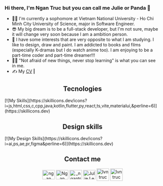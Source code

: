### Hi there, I'm Ngan Truc but you can call me Julie or Panda 🐼

<!--
**NganTrucLe/NganTrucLe** is a ✨ _special_ ✨ repository because its `README.md` (this file) appears on your GitHub profile.

Here are some ideas to get you started:

- 🔭 I’m currently working on ...
- 🌱 I’m currently learning ...
- 👯 I’m looking to collaborate on ...
- 🤔 I’m looking for help with ...
- 💬 Ask me about ...
- 📫 How to reach me: ...
- 😄 Pronouns: ...
- ⚡ Fun fact: ...
-->

- 👩‍🦰 I'm currently a sophomore at Vietnam National University - Ho Chi Minh City University of Science, major in Software Engineer.
- 😎 My big dream is to be a full-stack developer, but I'm not sure, maybe it will change very soon because I am a ambition person.
- 🤣 I have some interests that are very opposite to what I am studying. I like to design, draw and paint. I am addicted to books and films (especially K-dramas but I do watch anime too). I am enjoying to be a part-time coder and part-time dreamer!!!
- 👩‍💻 "Not afraid of new things, never stop learning" is what you can see in me.
- ✍ My [CV][CV] **|**
<h2 align="center">Tecnologies</h2>
[![My Skills](https://skillicons.dev/icons?i=js,html,css,c,cpp,java,kotlin,flutter,py,react,ts,vite,materialui,&perline=6)](https://skillicons.dev)

<h2 align="center">Design skills</h2>
[![My Design Skills](https://skillicons.dev/icons?i=ai,ps,ae,pr,figma&perline=6)](https://skillicons.dev)

<h2 align="center">Contact me</h2>
<p align="center">
<a href="https://www.linkedin.com/in/ngan-truc-le-vu-585b12224/" target="blank"><img align="center" src="https://raw.githubusercontent.com/rahuldkjain/github-profile-readme-generator/master/src/images/icons/Social/linked-in-alt.svg" alt="ngan truc le vu" height="30" width="40" /></a>
<a href="https://www.facebook.com/ngantruc2003" target="blank"><img align="center" src="https://raw.githubusercontent.com/rahuldkjain/github-profile-readme-generator/master/src/images/icons/Social/facebook.svg" alt="Ngan Truc" height="30" width="40" /></a>
<a href="https://www.instagram.com/_ngantruc_/" target="blank"><img align="center" src="https://raw.githubusercontent.com/rahuldkjain/github-profile-readme-generator/master/src/images/icons/Social/instagram.svg" alt="_ngantruc_" height="30" width="40" /></a>
<a href="https://dribbble.com/ngantruc2003" target="blank"><img align="center" src="https://raw.githubusercontent.com/rahuldkjain/github-profile-readme-generator/master/src/images/icons/Social/dribbble.svg" alt="Julie Le" height="30" width="40" /></a>
<a href="https://www.behance.net/lvngantruc" target="blank"><img align="center" src="https://raw.githubusercontent.com/rahuldkjain/github-profile-readme-generator/master/src/images/icons/Social/behance.svg" alt="lvntruc height="30" width="40" /></a>
<a href="https://www.behance.net/lvngantruc" target="blank"><img align="center" src="https://raw.githubusercontent.com/rahuldkjain/github-profile-readme-generator/master/src/images/icons/Social/behance.svg" alt="lvntruc height="30" width="40" /></a>
</p>

[CV]: https://raw.githubusercontent.com/NganTrucLe/NganTrucLe/main/NganTruc.pdf
